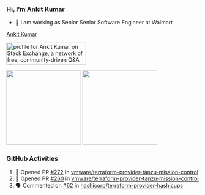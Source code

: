 ### Hi, I’m Ankit Kumar

- 💼 I am working as Senior Senior Software Engineer at Walmart

<p class="LI-profile-badge"  data-version="v1" data-size="large" data-locale="en_US" data-type="vertical" data-theme="dark" data-vanity="ankit-kumar-14508985"><a class="LI-simple-link" href='https://in.linkedin.com/in/ankit-kumar-14508985?trk=profile-badge'>Ankit Kumar</a></p>

<a href="https://stackexchange.com/users/4955155">
    <img src="https://stackexchange.com/users/flair/4955155.png" width="208" height="58" alt="profile for Ankit Kumar on Stack Exchange, a network of free, community-driven Q&amp;A sites" title="profile for Ankit Kumar on Stack Exchange, a network of free, community-driven Q&amp;A sites">
</a>



<!-- ### GitHub Stats
![Github stats](https://github-readme-stats.vercel.app/api?username=ankitsny&count_private=true&show_icons=true&theme=tokyonight)
 -->
<p>
        <img height="195" src="https://github-readme-stats.vercel.app/api?username=ankitsny&show_icons=true&theme=tokyonight&count_private=true" />
        <img height="195" src="https://github-readme-stats.vercel.app/api/top-langs/?username=ankitsny&theme=tokyonight&layout=compact&hide_langs_below=1" />    
</p>

### GitHub Activities
<!--START_SECTION:activity-->
1. 💪 Opened PR [#272](https://github.com/vmware/terraform-provider-tanzu-mission-control/pull/272) in [vmware/terraform-provider-tanzu-mission-control](https://github.com/vmware/terraform-provider-tanzu-mission-control)
2. 💪 Opened PR [#260](https://github.com/vmware/terraform-provider-tanzu-mission-control/pull/260) in [vmware/terraform-provider-tanzu-mission-control](https://github.com/vmware/terraform-provider-tanzu-mission-control)
3. 🗣 Commented on [#62](https://github.com/hashicorp/terraform-provider-hashicups/issues/62#issuecomment-1702257482) in [hashicorp/terraform-provider-hashicups](https://github.com/hashicorp/terraform-provider-hashicups)
<!--END_SECTION:activity-->
